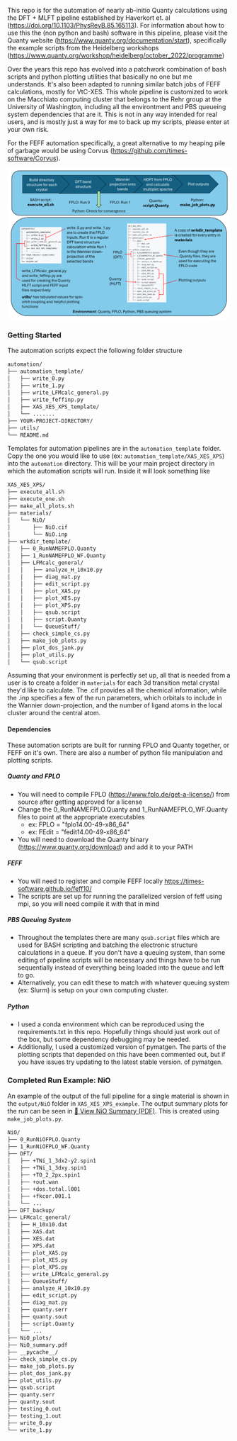 This repo is for the automation of nearly ab-initio Quanty calculations using the DFT + MLFT
pipeline established by Haverkort et. al (https://doi.org/10.1103/PhysRevB.85.165113). For information
about how to use this the (non python and bash) software in this pipeline, 
please visit the Quanty website (https://www.quanty.org/documentation/start),
specifically the example scripts from the Heidelberg workshops 
(https://www.quanty.org/workshop/heidelberg/october_2022/programme)

Over the years this repo has evolved into a patchwork combination of bash scripts and python plotting
utilities that basically no one but me understands. It's also been adapted to running similar
batch jobs of FEFF calculations, mostly for VtC-XES. This whole pipeline is customized to work on the Macchiato computing
cluster that belongs to the Rehr group at the University of Washington, including all the environtment and 
PBS queueing system dependencies that are it. This is not in any way intended for real users, 
and is mostly just a way for me to back up my scripts, please enter at your own risk.

For the FEFF automation specifically, a great alternative to my heaping pile of garbage 
would be using Corvus (https://github.com/times-software/Corvus).

![Automation Workflow](automation_workflow.png)

### Getting Started

The automation scripts expect the following folder structure
```
automation/
├── automation_template/
│   ├── write_0.py
│   ├── write_1.py
│   ├── write_LFMcalc_general.py
│   ├── write_feffinp.py
│   ├── XAS_XES_XPS_template/
│   └── .......
├── YOUR-PROJECT-DIRECTORY/
├── utils/
└── README.md

```


Templates for automation pipelines are in the `automation_template` folder. Copy the one you would like to
use (ex: `automation_template/XAS_XES_XPS`) into the `automation` directory. This will be your main project
directory in which the automation scripts will run. Inside it will look something like

```
XAS_XES_XPS/
├── execute_all.sh
├── execute_one.sh
├── make_all_plots.sh
├── materials/
│   └── NiO/
│       ├── NiO.cif
│       └── NiO.inp
├── wrkdir_template/
│   ├── 0_RunNAMEFPLO.Quanty
│   ├── 1_RunNAMEFPLO_WF.Quanty
│   ├── LFMcalc_general/
│   │   ├── analyze_H_10x10.py
│   │   ├── diag_mat.py
│   │   ├── edit_script.py
│   │   ├── plot_XAS.py
│   │   ├── plot_XES.py
│   │   ├── plot_XPS.py
│   │   ├── qsub.script
│   │   ├── script.Quanty
│   │   └── QueueStuff/
│   ├── check_simple_cs.py
│   ├── make_job_plots.py
│   ├── plot_dos_jank.py
│   ├── plot_utils.py
│   └── qsub.script
```

Assuming that your environment is perfectly set up, all that is needed from a user is to create a folder
in `materials` for each 3d transition metal crystal they'd like to calculate. The .cif provides all the
chemical information, while the .inp specifies a few of the run parameters, which orbitals to include
in the Wannier down-projection, and the number of ligand atoms in the local cluster around the central atom.

#### Dependencies 
These automation scripts are built for running FPLO and Quanty together, or FEFF on it's own. There are also a number
of python file manipulation and plotting scripts.

##### Quanty and FPLO
- You will need to compile FPLO (https://www.fplo.de/get-a-license/) from source after getting approved for a license 
- Change the 0_RunNAMEFPLO.Quanty and 1_RunNAMEFPLO_WF.Quanty files to point at the appropriate executables
	- ex: FPLO  = "fplo14.00-49-x86_64"
	- ex: FEdit = "fedit14.00-49-x86_64"
- You will need to download the Quanty binary (https://www.quanty.org/download) and add it to your PATH

##### FEFF
- You will need to register and compile FEFF locally https://times-software.github.io/feff10/
- The scripts are set up for running the parallelized version of feff using mpi, so you will need compile it with that in mind

##### PBS Queuing System
- Throughout the templates there are many `qsub.script` files which are used for BASH scripting and batching the 
electronic structure calculations in a queue. If you don't have a queuing system, than some editing of pipeline scripts
will be necessary and things have to be run sequentially instead of everything being loaded into the queue and left to go.
- Alternatively, you can edit these to match with whatever queuing system (ex: Slurm) is setup on your own computing
cluster.

##### Python
- I used a conda environment which can be reproduced using the requirements.txt in this repo. Hopefully things should
just work out of the box, but some dependency debugging may be needed.
- Additionally, I used a customized version of pymatgen. The parts of the plotting scripts that depended on this have been
commented out, but if you have issues try updating to the latest stable version.
of pymatgen.

### Completed Run Example: NiO

An example of the output of the full pipeline for a single material is shown in the `output/NiO` folder in `XAS_XES_XPS_example`.
The output summary plots for the run can be seen in [📄 View NiO Summary (PDF)](XAS_XES_XPS_example/output/NiO/NiO_summary.pdf). 
This is created using `make_job_plots.py`.

```
NiO/
├── 0_RunNiOFPLO.Quanty
├── 1_RunNiOFPLO_WF.Quanty
├── DFT/
│   ├── +TNi_1_3dx2-y2.spin1
│   ├── +TNi_1_3dxy.spin1
│   ├── +TO_2_2px.spin1
│   ├── +out.wan
│   ├── +dos.total.l001
│   ├── +fkcor.001.1
│   └── ...
├── DFT_backup/
├── LFMcalc_general/
│   ├── H_10x10.dat
│   ├── XAS.dat
│   ├── XES.dat
│   ├── XPS.dat
│   ├── plot_XAS.py
│   ├── plot_XES.py
│   ├── plot_XPS.py
│   ├── write_LFMcalc_general.py
│   ├── QueueStuff/
│   ├── analyze_H_10x10.py
│   ├── edit_script.py
│   ├── diag_mat.py
│   ├── quanty.serr
│   ├── quanty.sout
│   ├── script.Quanty
│   └── ...
├── NiO_plots/
├── NiO_summary.pdf
├── __pycache__/
├── check_simple_cs.py
├── make_job_plots.py
├── plot_dos_jank.py
├── plot_utils.py
├── qsub.script
├── quanty.serr
├── quanty.sout
├── testing_0.out
├── testing_1.out
├── write_0.py
└── write_1.py
```
